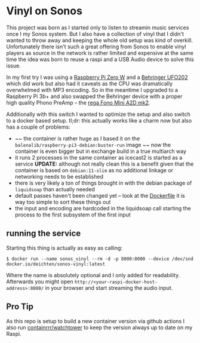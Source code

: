 # Vinyl on Sonos

This project was born as I started only to listen to streamin music services once I my Sonos system. But I also have a collection of vinyl that I didn't wanted to throw away and keeping the whole old setup was kind of overkill. Unfortunately there isn't such a great offering from Sonos to enable vinyl players as source in the network is rather limited and expensive at the same time the idea was born to reuse a raspi and a USB Audio device to solve this issue.

In my first try I was using a [Raspberry Pi Zero W](https://www.raspberrypi.org/products/raspberry-pi-zero-w/) and a [Behringer UFO202](https://www.behringer.com/behringer/product?modelCode=P0A12) which did work but also had it caveats as the CPU was dramatically overwhelmed with MP3 encoding. So in the meantime I upgraded to a Raspberry Pi 3b+ and also swapped the Behringer device with a proper high quality Phono PreAmp – the [rega Fono Mini A2D mk2](http://www.rega.co.uk/fono-mini-a2d.html).

Additionally with this switch I wanted to optimize the setup and also switch to a docker based setup. tl;dr: this actually works like a charm now but also has a couple of problems:

- ~~ the container is rather huge as I based it on the `balenalib/raspberry-pi3-debian:buster-run` image ~~ 
now the container is even bigger but in exchange build in a true multiarch way
- it runs 2 processes in the same container as icecast2 is started as a service **UPDATE:** although not really clean this is a benefit given that the container is based on ``debian:11-slim`` as no additional linkage or networking needs to be established
- there is very likely a ton of things brought in with the debian package of `liquidsoap` than actually needed
- default passes haven't been changed yet – look at the [Dockerfile](Dockerfile) it is way too simple to sort these things out
- the input and encoding are hardcoded in the liquidsoap call starting the process to the first subsystem of the first input

## running the service
Starting this thing is actually as easy as calling:

```
$ docker run --name sonos_vinyl --rm -d -p 8000:8000 --device /dev/snd docker.io/deichten/sonos-vinyl:latest
```

Where the name is absolutely optional and I only added for readability. Afterwards you might open `http://<your-raspi-docker-host-address>:8000/` in your browser and start streaming the audio input. 

## Pro Tip
As this repo is setup to build a new container version via github actions I also run [containrrr/watchtower](https://github.com/containrrr/watchtower) to keep the version always up to date on my Raspi.
